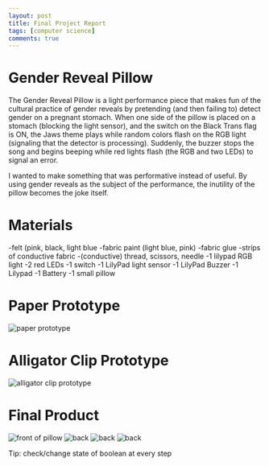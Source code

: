 ```yaml
---
layout: post
title: Final Project Report
tags: [computer science]
comments: true
---
```

# Gender Reveal Pillow  
The Gender Reveal Pillow is a light performance piece that makes fun of the cultural practice of gender reveals by pretending (and then failing to) detect gender on a pregnant stomach. When one side of the pillow is placed on a stomach (blocking the light sensor), and the switch on the Black Trans flag is ON, the Jaws theme plays while random colors flash on the RGB light (signaling that the detector is processing). Suddenly, the buzzer stops the song and begins beeping while red lights flash (the RGB and two LEDs) to signal an error.

I wanted to make something that was performative instead of useful. By using gender reveals as the subject of the performance, the inutility of the pillow becomes the joke itself.  

# Materials 
-felt (pink, black, light blue
-fabric paint (light blue, pink)
-fabric glue
-strips of conductive fabric
-(conductive) thread, scissors, needle
-1 lilypad RGB light
-2 red LEDs
-1 switch
-1 LilyPad light sensor
-1 LilyPad Buzzer
-1 Lilypad 
-1 Battery
-1 small pillow

# Paper Prototype

![paper prototype](https://cfiredancing.github.io/img/csci103paperprototype.jpeg)

# Alligator Clip Prototype

![alligator clip prototype ](https://cfiredancing.github.io/img/IMG_4131.JPG)

# Final Product 

![front of pillow](https://cfiredancing.github.io/img/IMG_4138.JPG)
![back](https://cfiredancing.github.io/img/IMG_4139.JPG)
![back](https://cfiredancing.github.io/img/IMG_4140.JPG)
![back](https://cfiredancing.github.io/img/IMG_4141.JPG)

Tip: check/change state of boolean at every step
